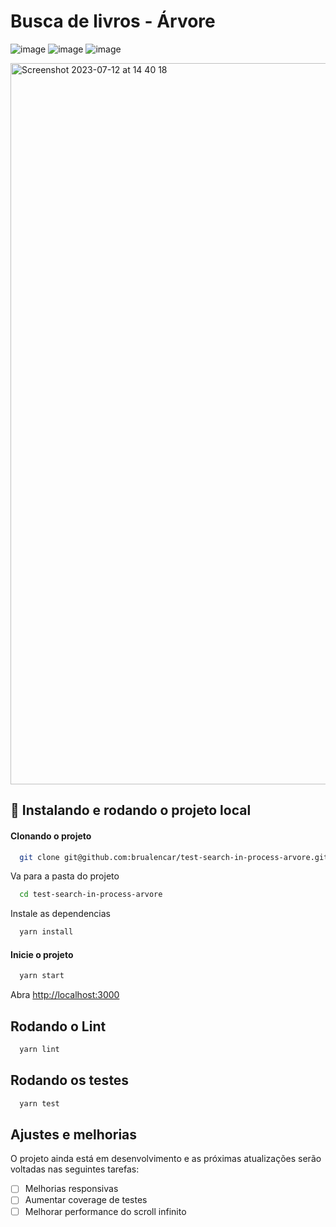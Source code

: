 # Busca de livros - Árvore
![image](https://img.shields.io/badge/React-20232A?logo=react&logoColor=61DAFB)
![image](https://img.shields.io/badge/TypeScript-007ACC?logo=typescript&logoColor=white)
![image](https://img.shields.io/badge/styled--components-DB7093?logo=styled-components&logoColor=white)


<img width="1154" alt="Screenshot 2023-07-12 at 14 40 18" src="https://github.com/brualencar/test-search-in-process-arvore/assets/25457612/f1e2a6f4-d768-46b9-86d1-7acc12ff5f89">


## 🚀 Instalando e rodando o projeto local

#### Clonando o projeto

```bash
  git clone git@github.com:brualencar/test-search-in-process-arvore.git
```

Va para a pasta do projeto

```bash
  cd test-search-in-process-arvore
```

Instale as dependencias

```bash
  yarn install
```


#### Inicie o projeto

```bash
  yarn start
```

Abra [http://localhost:3000](http://localhost:3000)

## Rodando o Lint

```bash
  yarn lint
```

## Rodando os testes


```bash
  yarn test
```

## Ajustes e melhorias

O projeto ainda está em desenvolvimento e as próximas atualizações serão voltadas nas seguintes tarefas:

- [ ] Melhorias responsivas
- [ ] Aumentar coverage de testes
- [ ] Melhorar performance do scroll infinito